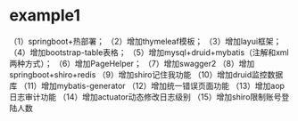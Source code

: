# example1
（1）springboot+热部署； 
（2）增加thymeleaf模板；
（3）增加layui框架；
（4）增加bootstrap-table表格； 
（5）增加mysql+druid+mybatis（注解和xml两种方式）； 
（6）增加PageHelper；
（7）增加swagger2
（8）增加springboot+shiro+redis
（9）增加shiro记住我功能
（10）增加druid监控数据库
（11）增加mybatis-generator
（12）增加统一错误页面功能
（13）增加aop日志审计功能
（14）增加actuator动态修改日志级别
（15）增加shiro限制账号登陆人数
